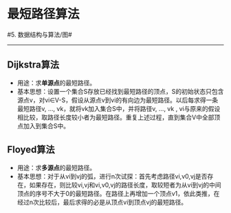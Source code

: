 # 最短路径算法
#5. 数据结构与算法/图#
- - - -
## Dijkstra算法
* 用途：求**单源点**的最短路径。
* 基本思想：设置一个集合S存放已经找到最短路径的顶点，S的初始状态只包含源点v，对vi∈V-S，假设从源点v到vi的有向边为最短路径。以后每求得一条最短路径v, …, vk，就将vk加入集合S中，并将路径v, …, vk , vi与原来的假设相比较，取路径长度较小者为最短路径。重复上述过程，直到集合V中全部顶点加入到集合S中。

## Floyed算法
* 用途：求**多源点**的最短路径。
* 基本思想：对于从vi到vj的弧，进行n次试探：首先考虑路径vi,v0,vj是否存在，如果存在，则比较vi,vj和vi,v0,vj的路径长度，取较短者为从vi到vj的中间顶点的序号不大于0的最短路径。在路径上再增加一个顶点v1，依此类推，在经过n次比较后，最后求得的必是从顶点vi到顶点vj的最短路径。

